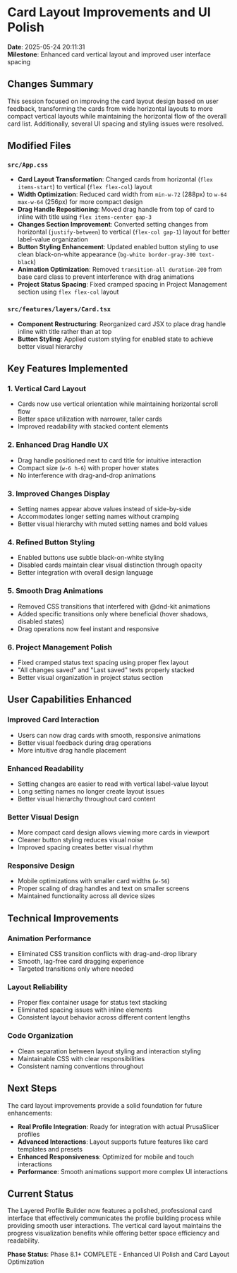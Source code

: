 # Card Layout Improvements and UI Polish

**Date**: 2025-05-24 20:11:31  
**Milestone**: Enhanced card vertical layout and improved user interface spacing

## Changes Summary

This session focused on improving the card layout design based on user feedback, transforming the cards from wide horizontal layouts to more compact vertical layouts while maintaining the horizontal flow of the overall card list. Additionally, several UI spacing and styling issues were resolved.

## Modified Files

### `src/App.css`
- **Card Layout Transformation**: Changed cards from horizontal (`flex items-start`) to vertical (`flex flex-col`) layout
- **Width Optimization**: Reduced card width from `min-w-72` (288px) to `w-64 max-w-64` (256px) for more compact design
- **Drag Handle Repositioning**: Moved drag handle from top of card to inline with title using `flex items-center gap-3`
- **Changes Section Improvement**: Converted setting changes from horizontal (`justify-between`) to vertical (`flex-col gap-1`) layout for better label-value organization
- **Button Styling Enhancement**: Updated enabled button styling to use clean black-on-white appearance (`bg-white border-gray-300 text-black`)
- **Animation Optimization**: Removed `transition-all duration-200` from base card class to prevent interference with drag animations
- **Project Status Spacing**: Fixed cramped spacing in Project Management section using `flex flex-col` layout

### `src/features/layers/Card.tsx`
- **Component Restructuring**: Reorganized card JSX to place drag handle inline with title rather than at top
- **Button Styling**: Applied custom styling for enabled state to achieve better visual hierarchy

## Key Features Implemented

### 1. **Vertical Card Layout**
- Cards now use vertical orientation while maintaining horizontal scroll flow
- Better space utilization with narrower, taller cards
- Improved readability with stacked content elements

### 2. **Enhanced Drag Handle UX**
- Drag handle positioned next to card title for intuitive interaction
- Compact size (`w-6 h-6`) with proper hover states
- No interference with drag-and-drop animations

### 3. **Improved Changes Display**
- Setting names appear above values instead of side-by-side
- Accommodates longer setting names without cramping
- Better visual hierarchy with muted setting names and bold values

### 4. **Refined Button Styling**
- Enabled buttons use subtle black-on-white styling
- Disabled cards maintain clear visual distinction through opacity
- Better integration with overall design language

### 5. **Smooth Drag Animations**
- Removed CSS transitions that interfered with @dnd-kit animations
- Added specific transitions only where beneficial (hover shadows, disabled states)
- Drag operations now feel instant and responsive

### 6. **Project Management Polish**
- Fixed cramped status text spacing using proper flex layout
- "All changes saved" and "Last saved" texts properly stacked
- Better visual organization in project status section

## User Capabilities Enhanced

### **Improved Card Interaction**
- Users can now drag cards with smooth, responsive animations
- Better visual feedback during drag operations
- More intuitive drag handle placement

### **Enhanced Readability**
- Setting changes are easier to read with vertical label-value layout
- Long setting names no longer create layout issues
- Better visual hierarchy throughout card content

### **Better Visual Design**
- More compact card design allows viewing more cards in viewport
- Cleaner button styling reduces visual noise
- Improved spacing creates better visual rhythm

### **Responsive Design**
- Mobile optimizations with smaller card widths (`w-56`)
- Proper scaling of drag handles and text on smaller screens
- Maintained functionality across all device sizes

## Technical Improvements

### **Animation Performance**
- Eliminated CSS transition conflicts with drag-and-drop library
- Smooth, lag-free card dragging experience
- Targeted transitions only where needed

### **Layout Reliability**
- Proper flex container usage for status text stacking
- Eliminated spacing issues with inline elements
- Consistent layout behavior across different content lengths

### **Code Organization**
- Clean separation between layout styling and interaction styling
- Maintainable CSS with clear responsibilities
- Consistent naming conventions throughout

## Next Steps

The card layout improvements provide a solid foundation for future enhancements:

- **Real Profile Integration**: Ready for integration with actual PrusaSlicer profiles
- **Advanced Interactions**: Layout supports future features like card templates and presets
- **Enhanced Responsiveness**: Optimized for mobile and touch interactions
- **Performance**: Smooth animations support more complex UI interactions

## Current Status

The Layered Profile Builder now features a polished, professional card interface that effectively communicates the profile building process while providing smooth user interactions. The vertical card layout maintains the progress visualization benefits while offering better space efficiency and readability.

**Phase Status**: Phase 8.1+ COMPLETE - Enhanced UI Polish and Card Layout Optimization 